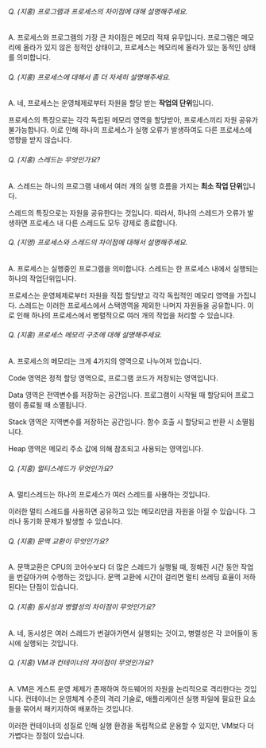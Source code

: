 ###### Q. (지홍) 프로그램과 프로세스의 차이점에 대해 설명해주세요.

A. 프로세스와 프로그램의 가장 큰 차이점은 메모리 적재 유무입니다. 프로그램은 메모리에 올라가 있지 않은 정적인 상태이고, 프로세스는 메모리에 올라가 있는 동적인 상태를 의미합니다.



###### Q. (지홍) 프로세스에 대해서 좀 더 자세히 설명해주세요.

A. 네, 프로세스는 운영체제로부터 자원을 할당 받는 **작업의 단위**입니다.

프로세스의 특징으로는 각각 독립된 메모리 영역을 할당받아, 프로세스끼리 자원 공유가 불가능합니다. 이로 인해 하나의 프로세스가 실행 오류가 발생하여도 다른 프로세스에 영향을 받지 않습니다.



###### Q. (지홍) 스레드는 무엇인가요?

A. 스레드는 하나의 프로그램 내에서 여러 개의 실행 흐름을 가지는 **최소 작업 단위**입니다.

스레드의 특징으로는 자원을 공유한다는 것입니다. 따라서, 하나의 스레드가 오류가 발생하면 프로세스 내 다른 스레드도 모두 강제로 종료합니다.



###### Q. (지영) 프로세스와 스레드의 차이점에 대해서 설명해주세요.

A. 프로세스는 실행중인 프로그램을 의미합니다. 스레드는 한 프로세스 내에서 실행되는 하나의 작업단위입니다.

프로세스는 운영체제로부터 자원을 직접 할당받고 각각 독립적인 메모리 영역을 가집니다. 스레드는 이러한 프로세스에서 스택영역을 제외한 나머지 자원들을 공유합니다. 이로 인해 하나의 프로세스에서 병렬적으로 여러 개의 작업을 처리할 수 있습니다.



###### Q. (지홍) 프로세스 메모리 구조에 대해 설명해주세요.

A. 프로세스의 메모리는 크게 4가지의 영역으로 나누어져 있습니다.

Code 영역은 정적 할당 영역으로, 프로그램 코드가 저장되는 영역입니다.

Data 영역은 전역변수를 저장하는 공간입니다. 프로그램이 시작될 때 할당되어 프로그램이 종료될 때 소멸됩니다.

Stack 영역은 지역변수를 저장하는 공간입니다. 함수 호출 시 할당되고 반환 시 소멸됩니다.

Heap 영역은 메모리 주소 값에 의해 참조되고 사용되는 영역입니다.



###### Q. (지홍) 멀티스레드가 무엇인가요?

A. 멀티스레드는 하나의 프로세스가 여러 스레드를 사용하는 것입니다.

이러한 멀티 스레드를 사용하면 공유하고 있는 메모리만큼 자원을 아낄 수 있습니다. 그러나 동기화 문제가 발생할 수 있습니다.



###### Q. (지홍) 문맥 교환이 무엇인가요?

A. 문맥교환은 CPU의 코어수보다 더 많은 스레드가 실행될 때, 정해진 시간 동안 작업을 번갈아가며 수행하는 것입니다. 문맥 교환에 시간이 걸리면 멀티 쓰레딩 효율이 저하된다는 단점이 있습니다.



###### Q. (지홍) 동시성과 병렬성의 차이점이 무엇인가요?

A. 네, 동시성은 여러 스레드가 번걸아가면서 실행되는 것이고, 병렬성은 각 코어들이 동시에 실행되는 것입니다.



###### Q. (지홍) VM과 컨테이너의 차이점이 무엇인가요?

A. VM은 게스트 운영 체제가 존재하여 하드웨어의 자원을 논리적으로 격리한다는 것입니다. 컨테이너는 운영체계 수준의 격리 기술로, 애플리케이션 실행 파일에 필요한 요소들을 묶어서 패키지하여 배포하는 것입니다.

이러한 컨테이너의 성질로 인해 실행 환경을 독립적으로 운용할 수 있지만, VM보다 더 가볍다는 장점이 있습니다.